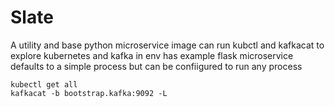 
Slate
=

A utility and base python microservice image
can run kubctl and kafkacat to explore kubernetes and kafka in env
has example flask microservice
defaults to a simple process but can be confiigured to run any process

```
kubectl get all
kafkacat -b bootstrap.kafka:9092 -L
```
